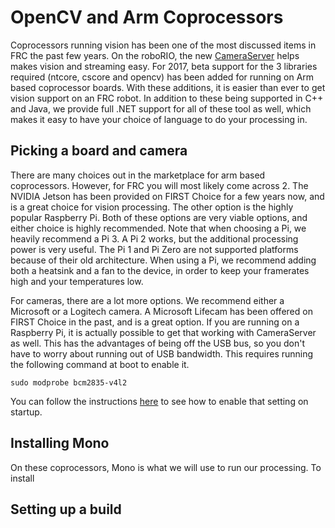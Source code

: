# OpenCV and Arm Coprocessors
Coprocessors running vision has been one of the most discussed items in FRC the past few years. On the roboRIO, the new [CameraServer](xref:WPILib.CameraServer)
helps makes vision and streaming easy. For 2017, beta support for the 3 libraries required (ntcore, cscore and opencv) has been added for running on Arm based coprocessor boards.
With these additions, it is easier than ever to get vision support on an FRC robot. In addition to these being supported in C++ and Java, we provide full .NET support
for all of these tool as well, which makes it easy to have your choice of language to do your processing in.

## Picking a board and camera
There are many choices out in the marketplace for arm based coprocessors. However, for FRC you will most likely come across 2. The NVIDIA Jetson has been provided on FIRST
Choice for a few years now, and is a great choice for vision processing. The other option is the highly popular Raspberry Pi. Both of these options are very viable options, 
and either choice is highly recommended. Note that when choosing a Pi, we heavily recommend a Pi 3. A Pi 2 works, but the additional processing power is very useful. The Pi 1 
and Pi Zero are not supported platforms because of their old architecture. When using a Pi, we recommend adding both a heatsink and a fan to the device, in order to keep 
your framerates high and your temperatures low. 

For cameras, there are a lot more options. We recommend either a Microsoft or a Logitech camera. A Microsoft Lifecam has been offered on FIRST Choice in the past, and is
a great option. If you are running on a Raspberry Pi, it is actually possible to get that working with CameraServer as well. This has the advantages of being off the USB
bus, so you don't have to worry about running out of USB bandwidth. This requires running the following command at boot to enable it. 

    sudo modprobe bcm2835-v4l2

You can follow the instructions [here](http://www.richardmudhar.com/blog/2015/02/raspberry-pi-camera-and-motion-out-of-the-box-sparrowcam/) to see how to enable
that setting on startup.

## Installing Mono
On these coprocessors, Mono is what we will use to run our processing. To install 

## Setting up a build